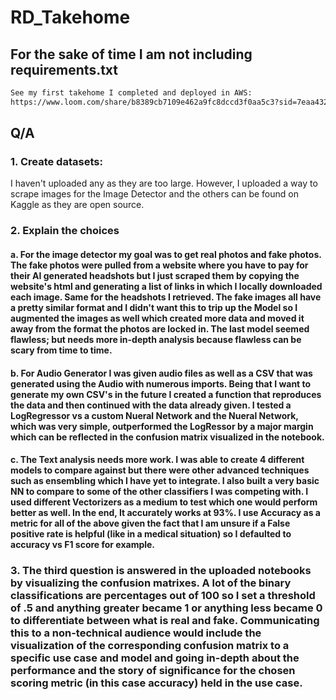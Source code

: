 # RD_Takehome

## For the sake of time I am not including requirements.txt

```bash
See my first takehome I completed and deployed in AWS:
https://www.loom.com/share/b8389cb7109e462a9fc8dccd3f0aa5c3?sid=7eaa432e-ab42-49fe-897c-1960d564a36f
```
## Q/A

### 1. Create datasets:
   I haven't uploaded any as they are too large. However, I uploaded a way to scrape images for the Image Detector and the others can be found on Kaggle as they are open source. 

### 2. Explain the choices
#### a. For the image detector my goal was to get real photos and fake photos. The fake photos were pulled from a website where you have to pay for their AI generated headshots but I just scraped them by copying the website's html and generating a list of links in which I locally downloaded each image. Same for the headshots I retrieved. The fake images all have a pretty similar format and I didn't want this to trip up the Model so I augmented the images as well which created more data and moved it away from the format the photos are locked in. The last model seemed flawless; but needs more in-depth analysis because flawless can be scary from time to time. 
#### b. For Audio Generator I was given audio files as well as a CSV that was generated using the Audio with numerous imports. Being that I want to generate my own CSV's in the future I created a function that reproduces the data and then continued with the data already given. I tested a LogRegressor vs a custom Nueral Network and the Nueral Network, which was very simple, outperformed the LogRessor by a major margin which can be reflected in the confusion matrix visualized in the notebook. 
#### c. The Text analysis needs more work. I was able to create 4 different models to compare against but there were other advanced techniques such as ensembling which I have yet to integrate. I also built a very basic NN to compare to some of the other classifiers I was competing with. I used different Vectorizers as a medium to test which one would perform better as well. In the end, It accurately works at 93%. I use Accuracy as a metric for all of the above given the fact that I am unsure if a False positive rate is helpful (like in a medical situation) so I defaulted to accuracy vs F1 score for example. 
### 3. The third question is answered in the uploaded notebooks by visualizing the confusion matrixes. A lot of the binary classifications are percentages out of 100 so I set a threshold of .5 and anything greater became 1 or anything less became 0 to differentiate between what is real and fake. Communicating this to a non-technical audience would include the visualization of the corresponding confusion matrix to a specific use case and model and going in-depth about the performance and the story of significance for the chosen scoring metric (in this case accuracy) held in the use case. 
